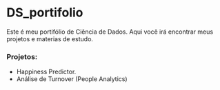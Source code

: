 # DS_portifolio

Este é meu portifólio de Ciência de Dados. Aqui você irá encontrar meus projetos e materias de estudo.

### Projetos:

- Happiness Predictor.
- Análise de Turnover (People Analytics)

